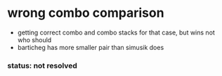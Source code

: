 # wrong combo comparison

- getting correct combo and combo stacks for that case, but wins not who should
- barticheg has more smaller pair than simusik does

### status: not resolved
